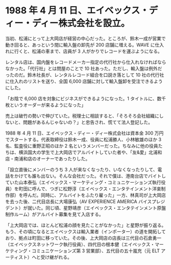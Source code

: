 # 1988 年 4 月 11 日、エイベックス・ディー・ディー株式会社を設立。

当初、松浦にとって上大岡店が経営の中心だった。ところが、鈴木一成が営業で動き回ると、あっという間に輸入盤の卸先が 200 店舗に増える。WAVE に仕入れに行くと、松浦の車まで、店員が 3 人がかりでレコードを運ぶようになる。

レンタル店は、国内盤をレコードメーカー指定の代行社から仕入れなければならなかった。「代行社」とは問屋のことで 10 社あった。ただし、輸入盤は例外だったのだ。鈴木社長が、レンタルレコード組合を口説き落として 10 社の代行社に仕入れのリストを送り、全国 6,000 店舗に対して輸入盤卸を受注できるようにした。

「お陰で 6,000 店を対象にビジネスができるようになった。1 タイトルに、数千枚というオーダーが来るようになった」

売上は破竹の勢いで伸びていた。税理士に相談すると、「そろそろ会社組織にしないと、問題があるんじゃないの？」と忠告され、慌てて法人登記した。

1988 年 4 月 11 日、エイベックス・ディー・ディー株式会社は資本金 300 万円でスタートする。代表取締役は鈴木一成、役員に松浦勝人、小林敏雄のほか 3 名、監査役に重野正昭のほか 2 名というメンバーだった。ちなみに他の役員たちは、横浜国大の学生で上大岡店でアルバイトしていた者や、「友&愛」北浦和店・南浦和店のオーナーであったりした。

「設立直後にメンバーのうち 3 人が来なくなったり、いなくなったりして、電話をかけても誰も出ない。そんな会社だった。それで僕は、港南台店でバイトしていた山本泰弘（エイベックス・マーケティング・コミュニケーションズ執行役員）を町田に呼んで、つぎに松野淳（エイベックス・エンタテインメント洋楽制作部）を呼んだ。同時に、アルバイトをふたり雇った」一方、林真司が上大岡店を去った後、二代目店長に大場康弘（AV EXPERIENCE AMERICA バイスプレジデント）が就いた。同じ頃、星野靖彦（エイベックス・エンタテインメント原盤制作ルーム）がアルバイト募集を見て入店する。

「上大岡店では、ほとんど松浦の顔を見たことがなかった」と星野が振り返る。もう、その頃になるとエイベックスは輸入業者（インポーター）の道を開拓しており、拠点は町田に移っていた。その後、上大岡店の店長は三代目の石倉勇一（エイベックスネットワーク執行役員）、四代目の根本健（エイベックス・マーケティング・コミュニケーションズ第 3 営業部）、五代目の五十嵐充（元 ELT アーティスト）へと受け継がれる。
